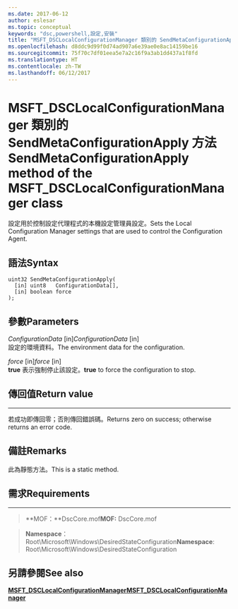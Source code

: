 ```yaml
---
ms.date: 2017-06-12
author: eslesar
ms.topic: conceptual
keywords: "dsc,powershell,設定,安裝"
title: "MSFT_DSCLocalConfigurationManager 類別的 SendMetaConfigurationApply 方法"
ms.openlocfilehash: d8ddc9d99f0d74ad907a6e39ae0e8ac14159be16
ms.sourcegitcommit: 75f70c7df01eea5e7a2c16f9a3ab1dd437a1f8fd
ms.translationtype: HT
ms.contentlocale: zh-TW
ms.lasthandoff: 06/12/2017
---
```

# <a name="sendmetaconfigurationapply-method-of-the-msftdsclocalconfigurationmanager-class"></a><span data-ttu-id="57d59-103">MSFT_DSCLocalConfigurationManager 類別的 SendMetaConfigurationApply 方法</span><span class="sxs-lookup"><span data-stu-id="57d59-103">SendMetaConfigurationApply method of the MSFT_DSCLocalConfigurationManager class</span></span>

<span data-ttu-id="57d59-104">設定用於控制設定代理程式的本機設定管理員設定。</span><span class="sxs-lookup"><span data-stu-id="57d59-104">Sets the Local Configuration Manager settings that are used to control the Configuration Agent.</span></span>

<a name="syntax"></a><span data-ttu-id="57d59-105">語法</span><span class="sxs-lookup"><span data-stu-id="57d59-105">Syntax</span></span>
------

```mof
uint32 SendMetaConfigurationApply(
  [in] uint8   ConfigurationData[],
  [in] boolean force
);
```

<a name="parameters"></a><span data-ttu-id="57d59-106">參數</span><span class="sxs-lookup"><span data-stu-id="57d59-106">Parameters</span></span>
----------

<span data-ttu-id="57d59-107">*ConfigurationData* \[in\]</span><span class="sxs-lookup"><span data-stu-id="57d59-107">*ConfigurationData* \[in\]</span></span>  
<span data-ttu-id="57d59-108">設定的環境資料。</span><span class="sxs-lookup"><span data-stu-id="57d59-108">The environment data for the configuration.</span></span>

<span data-ttu-id="57d59-109">*force* \[in\]</span><span class="sxs-lookup"><span data-stu-id="57d59-109">*force* \[in\]</span></span>  
<span data-ttu-id="57d59-110">**true** 表示強制停止該設定。</span><span class="sxs-lookup"><span data-stu-id="57d59-110">**true** to force the configuration to stop.</span></span>

## <a name="return-value"></a><span data-ttu-id="57d59-111">傳回值</span><span class="sxs-lookup"><span data-stu-id="57d59-111">Return value</span></span>
------------

<span data-ttu-id="57d59-112">若成功即傳回零；否則傳回錯誤碼。</span><span class="sxs-lookup"><span data-stu-id="57d59-112">Returns zero on success; otherwise returns an error code.</span></span>

## <a name="remarks"></a><span data-ttu-id="57d59-113">備註</span><span class="sxs-lookup"><span data-stu-id="57d59-113">Remarks</span></span>

<span data-ttu-id="57d59-114">此為靜態方法。</span><span class="sxs-lookup"><span data-stu-id="57d59-114">This is a static method.</span></span>

## <a name="requirements"></a><span data-ttu-id="57d59-115">需求</span><span class="sxs-lookup"><span data-stu-id="57d59-115">Requirements</span></span>
------------
><span data-ttu-id="57d59-116">**MOF：**DscCore.mof</span><span class="sxs-lookup"><span data-stu-id="57d59-116">**MOF:** DscCore.mof</span></span>

><span data-ttu-id="57d59-117">**Namespace**：Root\Microsoft\Windows\DesiredStateConfiguration</span><span class="sxs-lookup"><span data-stu-id="57d59-117">**Namespace**: Root\Microsoft\Windows\DesiredStateConfiguration</span></span>


## <a name="see-also"></a><span data-ttu-id="57d59-118">另請參閱</span><span class="sxs-lookup"><span data-stu-id="57d59-118">See also</span></span>


[<span data-ttu-id="57d59-119">**MSFT_DSCLocalConfigurationManager**</span><span class="sxs-lookup"><span data-stu-id="57d59-119">**MSFT_DSCLocalConfigurationManager**</span></span>](msft-dsclocalconfigurationmanager.md)


 

 



